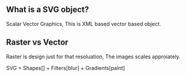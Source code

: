 ## What is a SVG object?
Scalar Vector Graphics, This is XML based vector based object.

## Raster vs Vector 
Raster is design just for that resoluation, The images scales approiately.

SVG = Shapes[] + Filters[blur] + Gradients[paint]




